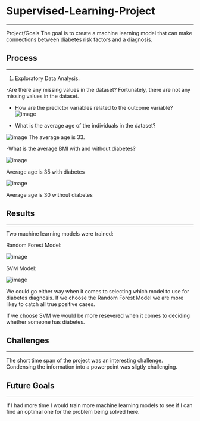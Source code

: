 # Supervised-Learning-Project
---

Project/Goals
The goal is to create a machine learning model that can make connections between diabetes risk factors and a diagnosis.

## Process

---
1. Exploratory Data Analysis.

-Are there any missing values in the dataset?
Fortunately, there are not any missing values in the dataset.

- How are the predictor variables related to the outcome variable?
  ![image](https://github.com/Christopher-DSA/Supervised-Learning-Project/assets/132075292/cd5f4f1c-72c3-4212-8110-f6026ac1ef67)

- What is the average age of the individuals in the dataset?

![image](https://github.com/Christopher-DSA/Supervised-Learning-Project/assets/132075292/42033764-7052-489d-9e7b-ebf6df38957d)
The average age is 33.

-What is the average BMI with and without diabetes?

![image](https://github.com/Christopher-DSA/Supervised-Learning-Project/assets/132075292/dbe87982-daae-4ebc-8ead-482f5dad1ec7)

Average age is 35 with diabetes

![image](https://github.com/Christopher-DSA/Supervised-Learning-Project/assets/132075292/cab171c2-32ae-4597-abcb-b9b13dc244fe)

Average age is 30 without diabetes

## Results

---
Two machine learning models were trained:

Random Forest Model: 

![image](https://github.com/Christopher-DSA/Supervised-Learning-Project/assets/132075292/5ba2c3de-f593-4e6e-bd8f-a15ae6f4062b)

SVM Model: 

![image](https://github.com/Christopher-DSA/Supervised-Learning-Project/assets/132075292/4aa3c414-527e-4f67-a648-5e2ff64b94ba)

We could go either way when it comes to selecting which model to use for diabetes diagnosis.
If we choose the Random Forest Model we are more likey to catch all true positive cases.

If we choose SVM we would be more resevered when it comes to deciding whether someone has diabetes.


## Challenges

---
The short time span of the project was an interesting challenge.
Condensing the information into a powerpoint was sligtly challenging.

## Future Goals

---
If I had more time I would train more machine learning models to see if I can find an optimal one for the problem being solved here.
